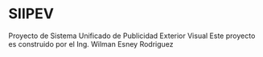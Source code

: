 # SIIPEV
Proyecto de Sistema Unificado de Publicidad Exterior Visual
Este proyecto es construido por el Ing. Wilman Esney Rodriguez 
